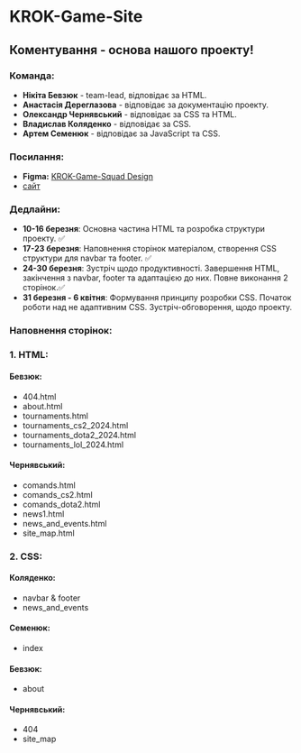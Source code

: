 # KROK-Game-Site

## Коментування - основа нашого проекту!

### Команда:
- **Нікіта Бевзюк** - team-lead, відповідає за HTML.
- **Анастасія Дереглазова** - відповідає за документацію проекту.
- **Олександр Чернявський** - відповідає за CSS та HTML.
- **Владислав Коляденко** - відповідає за CSS.
- **Артем Семенюк** - відповідає за JavaScript та CSS.

### Посилання:
- **Figma:** [KROK-Game-Squad Design](https://www.figma.com/design/nlaPm1hiJnFQfS5axMWOCM/KROK-Game-Squad?node-id=0-1&t=WsPWhu8PjJ7uHv2I-1)
- [сайт](https://krok-game-site.onrender.com/)

### Дедлайни:
- **10-16 березня**: Основна частина HTML та розробка структури проекту. ✅
- **17-23 березня**: Наповнення сторінок матеріалом, створення CSS структури для navbar та footer. ✅
- **24-30 березня**: Зустріч щодо продуктивності. Завершення HTML, закінчення з navbar, footer та адаптацією до них. Повне виконання 2 сторінок.✅
- **31 березня - 6 квітня**: Формування принципу розробки CSS. Початок роботи над не адаптивним CSS. Зустріч-обговорення, щодо проекту.

### Наповнення сторінок:
### 1. HTML:
#### **Бевзюк**:
- 404.html
- about.html
- tournaments.html
- tournaments_cs2_2024.html
- tournaments_dota2_2024.html
- tournaments_lol_2024.html

#### **Чернявський**:
- comands.html
- comands_cs2.html
- comands_dota2.html
- news1.html
- news_and_events.html
- site_map.html

### 2. CSS:
#### **Коляденко**:
- navbar & footer
- news_and_events

#### **Семенюк**:
- index

#### **Бевзюк**:
- about

#### **Чернявський**:
- 404
- site_map